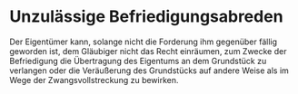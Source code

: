 # Unzulässige Befriedigungsabreden

Der Eigentümer kann, solange nicht die Forderung ihm gegenüber fällig geworden ist, dem Gläubiger nicht das Recht einräumen, zum Zwecke der Befriedigung die Übertragung des Eigentums an dem Grundstück zu verlangen oder die Veräußerung des Grundstücks auf andere Weise als im Wege der Zwangsvollstreckung zu bewirken. 

